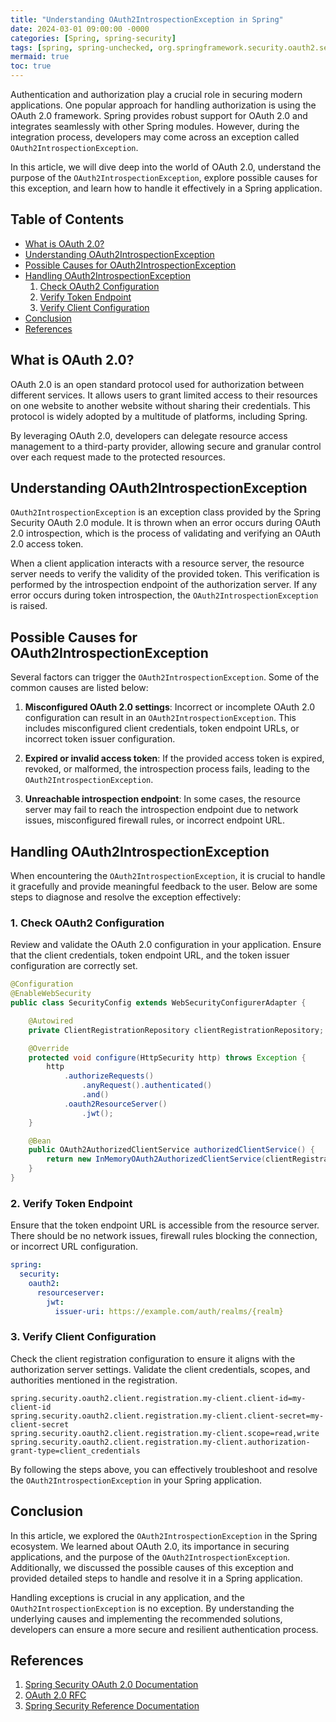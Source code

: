 ```yaml
---
title: "Understanding OAuth2IntrospectionException in Spring"
date: 2024-03-01 09:00:00 -0000
categories: [Spring, spring-security]
tags: [spring, spring-unchecked, org.springframework.security.oauth2.server.resource.introspection]
mermaid: true
toc: true
---
```



Authentication and authorization play a crucial role in securing modern applications. One popular approach for handling authorization is using the OAuth 2.0 framework. Spring provides robust support for OAuth 2.0 and integrates seamlessly with other Spring modules. However, during the integration process, developers may come across an exception called `OAuth2IntrospectionException`.

In this article, we will dive deep into the world of OAuth 2.0, understand the purpose of the `OAuth2IntrospectionException`, explore possible causes for this exception, and learn how to handle it effectively in a Spring application.

## Table of Contents

- [What is OAuth 2.0?](#what-is-oauth-20)
- [Understanding OAuth2IntrospectionException](#understanding-oauth2introspectionexception)
- [Possible Causes for OAuth2IntrospectionException](#possible-causes-for-oauth2introspectionexception)
- [Handling OAuth2IntrospectionException](#handling-oauth2introspectionexception)
    1. [Check OAuth2 Configuration](#check-oauth2-configuration)
    2. [Verify Token Endpoint](#verify-token-endpoint)
    3. [Verify Client Configuration](#verify-client-configuration)
- [Conclusion](#conclusion)
- [References](#references)

## What is OAuth 2.0?

OAuth 2.0 is an open standard protocol used for authorization between different services. It allows users to grant limited access to their resources on one website to another website without sharing their credentials. This protocol is widely adopted by a multitude of platforms, including Spring.

By leveraging OAuth 2.0, developers can delegate resource access management to a third-party provider, allowing secure and granular control over each request made to the protected resources.

## Understanding OAuth2IntrospectionException

`OAuth2IntrospectionException` is an exception class provided by the Spring Security OAuth 2.0 module. It is thrown when an error occurs during OAuth 2.0 introspection, which is the process of validating and verifying an OAuth 2.0 access token.

When a client application interacts with a resource server, the resource server needs to verify the validity of the provided token. This verification is performed by the introspection endpoint of the authorization server. If any error occurs during token introspection, the `OAuth2IntrospectionException` is raised.

## Possible Causes for OAuth2IntrospectionException

Several factors can trigger the `OAuth2IntrospectionException`. Some of the common causes are listed below:

1. **Misconfigured OAuth 2.0 settings**: Incorrect or incomplete OAuth 2.0 configuration can result in an `OAuth2IntrospectionException`. This includes misconfigured client credentials, token endpoint URLs, or incorrect token issuer configuration.

2. **Expired or invalid access token**: If the provided access token is expired, revoked, or malformed, the introspection process fails, leading to the `OAuth2IntrospectionException`.

3. **Unreachable introspection endpoint**: In some cases, the resource server may fail to reach the introspection endpoint due to network issues, misconfigured firewall rules, or incorrect endpoint URL.

## Handling OAuth2IntrospectionException

When encountering the `OAuth2IntrospectionException`, it is crucial to handle it gracefully and provide meaningful feedback to the user. Below are some steps to diagnose and resolve the exception effectively:

### 1. Check OAuth2 Configuration

Review and validate the OAuth 2.0 configuration in your application. Ensure that the client credentials, token endpoint URL, and the token issuer configuration are correctly set.

```java
@Configuration
@EnableWebSecurity
public class SecurityConfig extends WebSecurityConfigurerAdapter {

    @Autowired
    private ClientRegistrationRepository clientRegistrationRepository;

    @Override
    protected void configure(HttpSecurity http) throws Exception {
        http
            .authorizeRequests()
                .anyRequest().authenticated()
                .and()
            .oauth2ResourceServer()
                .jwt();
    }

    @Bean
    public OAuth2AuthorizedClientService authorizedClientService() {
        return new InMemoryOAuth2AuthorizedClientService(clientRegistrationRepository);
    }
}
```

### 2. Verify Token Endpoint

Ensure that the token endpoint URL is accessible from the resource server. There should be no network issues, firewall rules blocking the connection, or incorrect URL configuration.

```yaml
spring:
  security:
    oauth2:
      resourceserver:
        jwt:
          issuer-uri: https://example.com/auth/realms/{realm}
```

### 3. Verify Client Configuration

Check the client registration configuration to ensure it aligns with the authorization server settings. Validate the client credentials, scopes, and authorities mentioned in the registration.

```properties
spring.security.oauth2.client.registration.my-client.client-id=my-client-id
spring.security.oauth2.client.registration.my-client.client-secret=my-client-secret
spring.security.oauth2.client.registration.my-client.scope=read,write
spring.security.oauth2.client.registration.my-client.authorization-grant-type=client_credentials
```

By following the steps above, you can effectively troubleshoot and resolve the `OAuth2IntrospectionException` in your Spring application.

## Conclusion

In this article, we explored the `OAuth2IntrospectionException` in the Spring ecosystem. We learned about OAuth 2.0, its importance in securing applications, and the purpose of the `OAuth2IntrospectionException`. Additionally, we discussed the possible causes of this exception and provided detailed steps to handle and resolve it in a Spring application.

Handling exceptions is crucial in any application, and the `OAuth2IntrospectionException` is no exception. By understanding the underlying causes and implementing the recommended solutions, developers can ensure a more secure and resilient authentication process.

## References

1. [Spring Security OAuth 2.0 Documentation](https://docs.spring.io/spring-security-oauth2-boot/docs/current/reference/html5/)
2. [OAuth 2.0 RFC](https://tools.ietf.org/html/rfc6749)
3. [Spring Security Reference Documentation](https://docs.spring.io/spring-security/site/docs/current/reference/html5/)